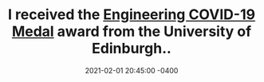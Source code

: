 ---
title: I received the  <a href="https://www.linkedin.com/posts/tusharsemwal_engineering-covid-edinburgh-activity-6861717386605666304-AOOw" target="_blank"> Engineering COVID-19 Medal</a> award from the University of Edinburgh..
date: 2021-02-01 20:45:00 -0400
---